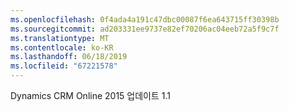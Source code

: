 ```yaml
---
ms.openlocfilehash: 0f4ada4a191c47dbc00087f6ea643715ff30398b
ms.sourcegitcommit: ad203331ee9737e82ef70206ac04eeb72a5f9c7f
ms.translationtype: MT
ms.contentlocale: ko-KR
ms.lasthandoff: 06/18/2019
ms.locfileid: "67221578"
---
```

Dynamics CRM Online 2015 업데이트 1.1